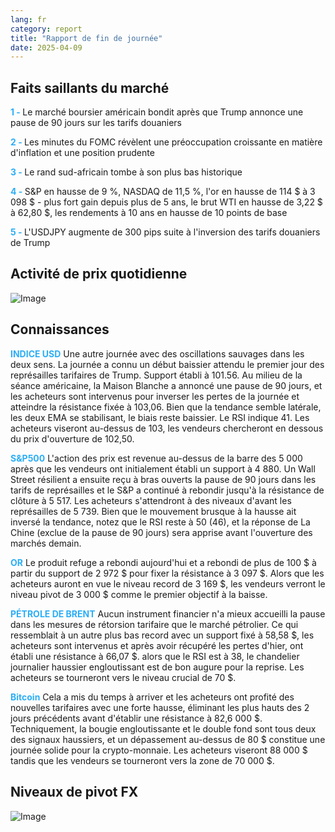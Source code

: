 ```yaml
---
lang: fr
category: report
title: "Rapport de fin de journée"
date: 2025-04-09
---
```



<h2>Faits saillants du marché</h2>
<strong style="color: #2caef7;">1 - </strong> Le marché boursier américain bondit après que Trump annonce une pause de 90 jours sur les tarifs douaniers

<strong style="color: #2caef7;">2 - </strong> Les minutes du FOMC révèlent une préoccupation croissante en matière d'inflation et une position prudente

<strong style="color: #2caef7;">3 - </strong> Le rand sud-africain tombe à son plus bas historique

<strong style="color: #2caef7;">4 - </strong> S&P en hausse de 9 %, NASDAQ de 11,5 %, l'or en hausse de 114 $ à 3 098 $ - plus fort gain depuis plus de 5 ans, le brut WTI en hausse de 3,22 $ à 62,80 $, les rendements à 10 ans en hausse de 10 points de base

<strong style="color: #2caef7;">5 - </strong> L'USDJPY augmente de 300 pips suite à l'inversion des tarifs douaniers de Trump



<h2>Activité de prix quotidienne</h2>
<img src="https://markleighedu.github.io/img/Apr-2025/09-Apr-2025/price.jpg" alt="Image"/>

<h2>Connaissances</h2>
<strong style="color: #2caef7;">INDICE USD</strong> Une autre journée avec des oscillations sauvages dans les deux sens. La journée a connu un début baissier attendu le premier jour des représailles tarifaires de Trump. Support établi à 101.56. Au milieu de la séance américaine, la Maison Blanche a annoncé une pause de 90 jours, et les acheteurs sont intervenus pour inverser les pertes de la journée et atteindre la résistance fixée à 103,06. Bien que la tendance semble latérale, les deux EMA se stabilisant, le biais reste baissier. Le RSI indique 41. Les acheteurs viseront au-dessus de 103, les vendeurs chercheront en dessous du prix d'ouverture de 102,50.

<strong style="color: #2caef7;">S&P500</strong> L'action des prix est revenue au-dessus de la barre des 5 000 après que les vendeurs ont initialement établi un support à 4 880. Un Wall Street résilient a ensuite reçu à bras ouverts la pause de 90 jours dans les tarifs de représailles et le S&P a continué à rebondir jusqu'à la résistance de clôture à 5 517. Les acheteurs s'attendront à des niveaux d'avant les représailles de 5 739. Bien que le mouvement brusque à la hausse ait inversé la tendance, notez que le RSI reste à 50 (46), et la réponse de La Chine (exclue de la pause de 90 jours) sera apprise avant l'ouverture des marchés demain.

<strong style="color: #2caef7;">OR</strong> Le produit refuge a rebondi aujourd'hui et a rebondi de plus de 100 $ à partir du support de 2 972 $ pour fixer la résistance à 3 097 $. Alors que les acheteurs auront en vue le niveau record de 3 169 $, les vendeurs verront le niveau pivot de 3 000 $ comme le premier objectif à la baisse. 

<strong style="color: #2caef7;">PÉTROLE DE BRENT</strong> Aucun instrument financier n'a mieux accueilli la pause dans les mesures de rétorsion tarifaire que le marché pétrolier. Ce qui ressemblait à un autre plus bas record avec un support fixé à 58,58 $, les acheteurs sont intervenus et après avoir récupéré les pertes d'hier, ont établi une résistance à 66,07 $. alors que le RSI est à 38, le chandelier journalier haussier engloutissant est de bon augure pour la reprise. Les acheteurs se tourneront vers le niveau crucial de 70 $. 

<strong style="color: #2caef7;">Bitcoin</strong> Cela a mis du temps à arriver et les acheteurs ont profité des nouvelles tarifaires avec une forte hausse, éliminant les plus hauts des 2 jours précédents avant d'établir une résistance à 82,6 000 $. Techniquement, la bougie engloutissante et le double fond sont tous deux des signaux haussiers, et un dépassement au-dessus de 80 $ constitue une journée solide pour la crypto-monnaie. Les acheteurs viseront 88 000 $ tandis que les vendeurs se tourneront vers la zone de 70 000 $.



<h2>Niveaux de pivot FX</h2>
<img src="https://markleighedu.github.io/img/Apr-2025/09-Apr-2025/pivot.jpg" alt="Image"/>